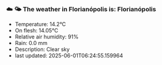 ### ☁️ 🌤️  The weather in Florianópolis is: Florianópolis

- Temperature: 14.2°C
- On flesh: 14.05°C
- Relative air humidity: 91%
- Rain: 0.0 mm
- Description: Clear sky
- last updated: 2025-06-01T06:24:55.159964
